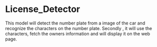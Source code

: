 # License_Detector
This model will detect the number plate from a image of the car and recognize the characters on the number plate.
Secondly , it will use the characters, fetch the owners information and will display it on the web page.
